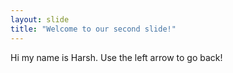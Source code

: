 ```yaml
---
layout: slide
title: "Welcome to our second slide!"
---
```

Hi my name is Harsh. 
Use the left arrow to go back!
